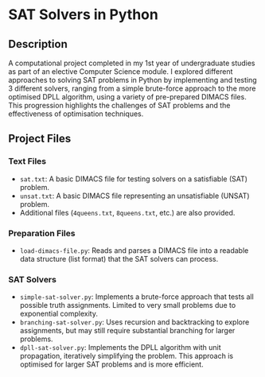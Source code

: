# SAT Solvers in Python

## Description
A computational project completed in my 1st year of undergraduate studies as part of an elective Computer Science module. I explored different approaches to solving SAT problems in Python by implementing and testing 3 different solvers, ranging from a simple brute-force approach to the more optimised DPLL algorithm, using a variety of pre-prepared DIMACS files. This progression highlights the challenges of SAT problems and the effectiveness of optimisation techniques.

## Project Files

### Text Files
- `sat.txt`: A basic DIMACS file for testing solvers on a satisfiable (SAT) problem.
- `unsat.txt`: A basic DIMACS file representing an unsatisfiable (UNSAT) problem.
- Additional files (`4queens.txt`, `8queens.txt`, etc.) are also provided.

### Preparation Files
- `load-dimacs-file.py`: Reads and parses a DIMACS file into a readable data structure (list format) that the SAT solvers can process.

### SAT Solvers
- `simple-sat-solver.py`: Implements a brute-force approach that tests all possible truth assignments. Limited to very small problems due to exponential complexity.
- `branching-sat-solver.py`: Uses recursion and backtracking to explore assignments, but may still require substantial branching for larger problems.
- `dpll-sat-solver.py`: Implements the DPLL algorithm with unit propagation, iteratively simplifying the problem. This approach is optimised for larger SAT problems and is more efficient.


